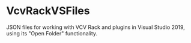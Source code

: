 # VcvRackVSFiles
JSON files for working with VCV Rack and plugins in Visual Studio 2019, using its "Open Folder" functionality.
